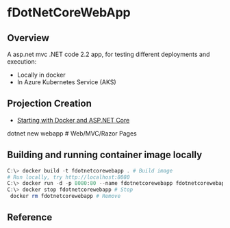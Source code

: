 # fDotNetCoreWebApp

## Overview
A asp.net mvc .NET code 2.2 app, for testing different deployments and execution:
- Locally in docker
- In Azure Kubernetes Service (AKS)

## Projection Creation
- [Starting with Docker and ASP.NET Core](https://zubialevich.blogspot.com/2019/04/starting-with-docker-and-aspnet-core.html)

dotnet new webapp #    Web/MVC/Razor Pages

## Building and running container image locally

```powershell
C:\> docker build -t fdotnetcorewebapp . # Build image
# Run locally, try http://localhost:8080
C:\> docker run -d -p 8080:80 --name fdotnetcorewebapp fdotnetcorewebapp:latest
C:\> docker stop fdotnetcorewebapp # Stop
 docker rm fdotnetcorewebapp # Remove
```

## Reference
